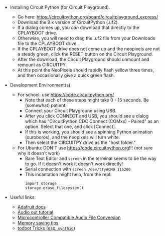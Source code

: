 * Installing Circuit Python (for Circuit Playground).
  * Go here: https://circuitpython.org/board/circuitplayground_express/
  * Download the 9.x version of CircuitPython (.uf2).
  * If a dialog comes up, you *can* download that directly to the CPLAYBOOT drive.
  * Otherwise, you will need to drag the .uf2 file from your Downloads file to the CPLAYBOOT drive.
  * If the CPLAYBOOT drive does not come up and the neopixels are not a steady green, 
    click the RESET button on the Circuit Playground.
  * After the download, the Circuit Playground should unmount and remount as CIRCUITPY.
  * At this point the NeoPixels should rapidly flash yellow three times, and then 
    occasionally give a quick green flash.
* Development Environment(s)
  * For school: use https://code.circuitpython.org/
    * Note that each of these steps might take 0 - 15 seconds.  Be (somewhat) patient.
    * Connect your Circuit Playground using USB.
    * After you click CONNECT and USB, you should see a dialog which has 
      "CircuitPython CDC Connect (COMxx) - Paired"
      as an option.  Select that one, and click [Connect].
    * If this is working, you should see a spinning Python animation (ouroboros),
      and the neopixels will turn white.
    * Then select the CIRCUITPY drive as the "host folder."
  * For Ubuntu: DON'T use https://code.circuitpython.org!!! (not sure why it doesn't work)
    * Bare Text Editor and `screen` in the terminal seems to be the way to go.  If it doesn't work it doesn't work directly!
    * Serial connection with `screen /dev/ttyACM0 115200`
    * This incantation might help, from the repl:
        ```
        import storage
        storage.erase_filesystem()
        ```
  
* Useful links:
  * [Adafruit docs](https://docs.circuitpython.org/en/latest/README.html)
  * [Audio out tutorial](https://learn.adafruit.com/adafruit-circuit-playground-express/circuitpython-audio-out)
  * [Microcontroller Compatible Audio File Conversion
](https://learn.adafruit.com/microcontroller-compatible-audio-file-conversion)
  * [Memory saving tips](https://learn.adafruit.com/Memory-saving-tips-for-CircuitPython/overview)
  * [todbot Tricks (esp. `synthio`)](https://github.com/todbot/circuitpython-tricks)
